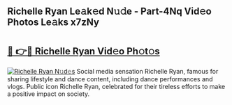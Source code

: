 ## Richelle Ryan Le𝚊k𝚎d N𝚞𝚍e - Part-4Nq Vid𝚎o Photos Le𝚊ks x7zNy

# <h2><a href="http://fbbzfmu.evod.top/?m=Richelle+Ryan">🔗 👉🔴 Richelle Ryan Vid𝚎o Ph𝚘t𝚘s</a></h2>

[![Richelle Ryan N𝚞d𝚎s](https://i.imgur.com/8V9OHl7.gif)](http://fbbzfmu.evod.top/?m=Richelle+Ryan)
Social media sensation Richelle Ryan, famous for sharing lifestyle and dance content, including dance performances and vlogs. Public icon Richelle Ryan, celebrated for their tireless efforts to make a positive impact on society. 
